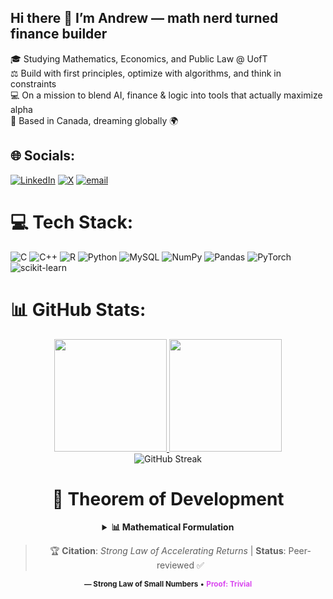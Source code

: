 ## Hi there 👋 I’m Andrew — math nerd turned finance builder
🎓 Studying Mathematics, Economics, and Public Law @ UofT<br/>
⚖️ Build with first principles, optimize with algorithms, and think in constraints<br/>
💻 On a mission to blend AI, finance & logic into tools that actually maximize alpha<br/>
📍 Based in Canada, dreaming globally 🌍<br/>

## 🌐 Socials:
[![LinkedIn](https://img.shields.io/badge/LinkedIn-%230077B5.svg?logo=linkedin&logoColor=white)](https://www.linkedin.com/in/andrewleunght/) 
[![X](https://img.shields.io/badge/X-black.svg?logo=X&logoColor=white)](https://x.com/andrewleung) 
[![email](https://img.shields.io/badge/Email-D14836?logo=gmail&logoColor=white)](mailto:andrewle256@gmail.com)

# 💻 Tech Stack:
![C](https://img.shields.io/badge/c-%2300599C.svg?style=for-the-badge&logo=c&logoColor=white) ![C++](https://img.shields.io/badge/c++-%2300599C.svg?style=for-the-badge&logo=c%2B%2B&logoColor=white) ![R](https://img.shields.io/badge/r-%23276DC3.svg?style=for-the-badge&logo=r&logoColor=white) ![Python](https://img.shields.io/badge/python-3670A0?style=for-the-badge&logo=python&logoColor=ffdd54) ![MySQL](https://img.shields.io/badge/mysql-4479A1.svg?style=for-the-badge&logo=mysql&logoColor=white) ![NumPy](https://img.shields.io/badge/numpy-%23013243.svg?style=for-the-badge&logo=numpy&logoColor=white) ![Pandas](https://img.shields.io/badge/pandas-%23150458.svg?style=for-the-badge&logo=pandas&logoColor=white) ![PyTorch](https://img.shields.io/badge/PyTorch-%23EE4C2C.svg?style=for-the-badge&logo=PyTorch&logoColor=white) ![scikit-learn](https://img.shields.io/badge/scikit--learn-%23F7931E.svg?style=for-the-badge&logo=scikit-learn&logoColor=white)

# 📊 GitHub Stats:
<div align="center">
  <a href="https://github.com/andrewle256">
    <img height="180em" src="https://github-readme-stats.vercel.app/api?username=andrewle256&theme=merko&show_icons=true&hide_border=true&count_private=true&include_all_commits=true&card_width=400" />
    <img height="180em" src="https://github-readme-stats.vercel.app/api/top-langs/?username=andrewle256&theme=merko&layout=compact&hide_border=true&langs_count=6&card_width=200" />
  </a>
</div>

<div align="center">
  <img src="https://streak-stats.demolab.com?user=andrewle256&theme=merko&hide_border=true&date_format=M%20j%5B%2C%20Y%5D" alt="GitHub Streak" />
</div>

<div align="center">


<div align="center">

# 🔬 Theorem of Development

</div>

<details>
<summary><strong>📊 Mathematical Formulation</strong></summary>

$$P(\text{CodeWorks}) = 1 - \varepsilon$$

**Where:**
- $\varepsilon$: Error probability coefficient
- $\varepsilon \propto \frac{1}{\text{Caffeine}_{\text{blood}}}$: Inverse caffeine relationship
- Additional terms: $\delta_{\text{debug}}, \gamma_{\text{experience}}$

**Extended Formula:**
$$\varepsilon = \frac{k}{\text{Caffeine}_{\text{blood}}} + \delta_{\text{debug}} + \frac{1}{\sqrt{\text{Experience}}}$$

</details>

> 🏆 **Citation**: *Strong Law of Accelerating Returns* | **Status**: Peer-reviewed ✅


<sub>
<strong>— Strong Law of Small Numbers</strong> • <span style="color:#d946ef"><b>Proof: Trivial</b></span>
</sub>

</div>



